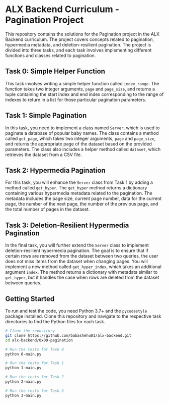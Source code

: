# ALX Backend Curriculum - Pagination Project

This repository contains the solutions for the Pagination project in the ALX Backend curriculum. The project covers concepts related to pagination, hypermedia metadata, and deletion-resilient pagination. The project is divided into three tasks, and each task involves implementing different functions and classes related to pagination.

## Task 0: Simple Helper Function

This task involves writing a simple helper function called `index_range`. The function takes two integer arguments, `page` and `page_size`, and returns a tuple containing the start index and end index corresponding to the range of indexes to return in a list for those particular pagination parameters.

## Task 1: Simple Pagination

In this task, you need to implement a class named `Server`, which is used to paginate a database of popular baby names. The class contains a method called `get_page`, which takes two integer arguments, `page` and `page_size`, and returns the appropriate page of the dataset based on the provided parameters. The class also includes a helper method called `dataset`, which retrieves the dataset from a CSV file.

## Task 2: Hypermedia Pagination

For this task, you will enhance the `Server` class from Task 1 by adding a method called `get_hyper`. The `get_hyper` method returns a dictionary containing various hypermedia metadata related to the pagination. The metadata includes the page size, current page number, data for the current page, the number of the next page, the number of the previous page, and the total number of pages in the dataset.

## Task 3: Deletion-Resilient Hypermedia Pagination

In the final task, you will further extend the `Server` class to implement deletion-resilient hypermedia pagination. The goal is to ensure that if certain rows are removed from the dataset between two queries, the user does not miss items from the dataset when changing pages. You will implement a new method called `get_hyper_index`, which takes an additional argument `index`. The method returns a dictionary with metadata similar to `get_hyper`, but it handles the case when rows are deleted from the dataset between queries.

## Getting Started

To run and test the code, you need Python 3.7+ and the `pycodestyle` package installed. Clone this repository and navigate to the respective task directories to find the Python files for each task.

```bash
# Clone the repository
git clone https://github.com/babashehu01/alx-backend.git
cd alx-backend/0x00-pagination

# Run the tests for Task 0
python 0-main.py

# Run the tests for Task 1
python 1-main.py

# Run the tests for Task 2
python 2-main.py

# Run the tests for Task 3
python 3-main.py
